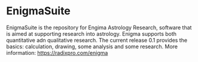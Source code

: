 # EnigmaSuite
EnigmaSuite is the repository for Engima Astrology Research, software that is aimed at supporting research into astrology. 
Enigma supports both quantitative adn qualitative research.
The current release 0.1 provides the basics: calculation, drawing, some analysis and some research.
More information: https://radixpro.com/enigma
